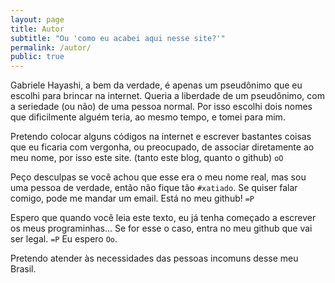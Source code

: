 ```yaml
---
layout: page
title: Autor
subtitle: "Ou 'como eu acabei aqui nesse site?'"
permalink: /autor/
public: true
---
```


Gabriele Hayashi, a bem da verdade, é apenas um pseudônimo que eu escolhi para brincar na internet. Queria a liberdade de um pseudônimo, com a seriedade (ou não) de uma pessoa normal. Por isso escolhi dois nomes que dificilmente alguém teria, ao mesmo tempo, e tomei para mim.

Pretendo colocar alguns códigos na internet e escrever bastantes coisas que eu ficaria com vergonha, ou preocupado, de associar diretamente ao meu nome, por isso este site. (tanto este blog, quanto o github) `oO`

Peço desculpas se você achou que esse era o meu nome real, mas sou uma pessoa de verdade, então não fique tão `#xatiado`. Se quiser falar comigo, pode me mandar um email. Está no meu github! `=P`

Espero que quando você leia este texto, eu já tenha começado a escrever os meus programinhas... Se for esse o caso, entra no meu github que vai ser legal. `=P` Eu espero `Oo`.

Pretendo atender às necessidades das pessoas incomuns desse meu Brasil.